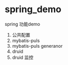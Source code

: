 # spring_demo
spring 功能demo

1. 公共配置
2. mybatis-puls
3. mybatis-puls generanor
4. druid
5. druid 监控
